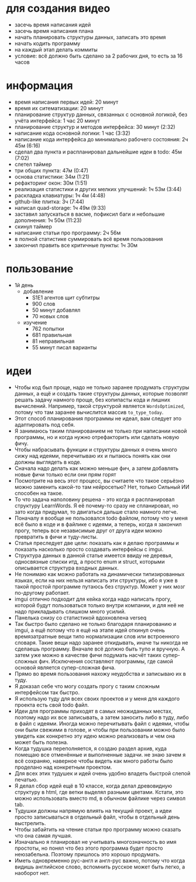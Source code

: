 # для создания видео

* засечь время написания идей
* засечь время написания плана
* начать планировать структуры данных, записать это время
* начать кодить программу
* на каждый этап делать коммиты
* условие: всё должно быть сделано за 2 рабочих дня, то есть за 16 часов

# информация

* время написания первых идей: 20 минут
* время их ситематизации: 20 минут
* планирование структур данных, связанных с основной логикой, без учёта интерфейса: 1 час 20 минут
* планирование структур и методов интерфейса: 30 минут (2:32)
* написание кода основной логики: 1 час (3:32)
* написание кода интерфейса до минимально рабочего состояния: 2ч 45м (6:16)
* сделал два пункта и распланировал дальнейшие идеи в todo: 45м (7:02)
* слетел таймер
* три общих пункта: 47м (0:47)
* основа статистики: 34м (1:21)
* рефакторинг окон: 30м (1:51)
* реализация статистики и других мелких улучшений: 1ч 53м (3:44)
* раскладка клавиатуры: 1ч 4м (4:48)
* github-like плитка: 3ч (7:44)
* написал quad-storage: 1ч 49м (9:33)
* заставил запускаться в васме, пофиксил баги и небольшие дополнения: 1ч 50м (11:23)
* скинул таймер
* написание статьи про программу: 2ч 56м
* в полной статистике суммировать всё время пользования
* закончил править все критичные пункты: 1ч 30м

# пользование

* 1й день
	* добавление
		* S1E1 агентов щит субтитры
		* 900 слов
		* 50 минут добавлял
		* 70 новых слов
	* изучение
		* 762 попытки
		* 681 правильная
		* 81 неправильная
		* 55 минут писал варианты

# идеи

* Чтобы код был проще, надо не только заранее продумать структуры данных, а ещё и создать такие структуры данных, которые позволят решать задачу намного проще, без копипасты кода и лишних вычислений. Например, такой структурой является `WordsOptimized`, потому что там заранее вычислится массив `to_type_today`.
* Этот способ планирования программы не идеал, вам следует это адаптировать под себя.
* Я занимаюсь таким планированием не только при написании новой программы, но и когда нужно отрефакторить или сделать новую фичу.
* Чтобы набрасывать функции и структуры данных я очень много сижу над идеями, перечитываю их и пытаюсь понять как они должны выглядеть в коде.
* Сначала надо делать как можно меньше фич, а затем добавлять новые фичи только если они прям горят
* Посмотрите на весь этот процесс, вы считаете что такое серьёзно можно заменить какой-то там нейросетью? Нет, только Сильный ИИ способен на такое.
* То что задача наполовину решена - это когда я распланировал структуру LearnWords. Я её почему-то сразу не спланировал, но зато когда придумал, то двигаться дальше стало намного легче.
* Поначалу я вообще не пользовался todo файлом, потому что у меня всё было в коде и в файлике с идеями, а теперь, когда я закончил прогу, теперь все независимые друг от друга идеи можно превратить в фичи и туду-листы.
* Статья преследует две цели: показать как я делаю программы и показать насколько просто создавать интерфейсы с imgui.
* Структура данных в данной статье имеется ввиду не деревья, односвязные списки итд, а просто enum и struct, которыми описывается структура входных данных.
* Не понимаю как можно работать на динамически типизированных языках, если на них нельзя написать эти структуры, ибо я уже в такой простой программе путаюсь без структур. Может у них мозг по-другому работает.
* imgui отлично подходит для кейка когда надо написать прогу, которой будут пользоваться только внутри компании, и для неё не надо прикладывать слишком много усилий.
* Панелька снизу со статистикой вдохновлена verseq
* Так быстро было сделано не только благодаря планированию и imgui, а ещё потому что я ещё на этапе идей откинул очень времязатратные вещи типо нормализации слов или встроенного словаря. Такие вещи надо заранее откидывать, иначе ты никогда не сделаешь программу. Вначале всё должно быть тупо и вручную. А затем уже можно в качестве фичи подумать насчёт таких супер-сложных фич. Исключения составляют программы, где самой основой является супер-сложная фича.
* Прямо во время пользования нахожу неудобства и записываю их в туду.
* Я доказал себе что могу создать прогу с таким сложным интерфейсом так быстро.
* Я использую туду для всех своих проектов и у меня для каждого проекта есть свой todo файл.
* Идеи для программы приходят в самых неожиданных местах, поэтому надо их все записывать, а затем заносить либо в туду, либо в файл с идеями. Иногда можно перечитывать файл с идеями, чтобы они были свежими в голове, и чтобы при пользовании можно было увидеть как конкретно эту идею можно реализовать и чем она может быть полезна.
* Когда тудушка переполняется, я создаю раздел архив, куда помещаю все отменённые и выполненные задачи. не знаю зачем я всё сохраняю, наверное чтобы видеть как много работы было проделано над конкретным проектом.
* Для всех этих тудушек и идей очень удобно владеть быстрой слепой печатью.
* Я делал сбор идей ещё в 10 классе, когда делал древовидную структуру в html, где ветки выделял разными цветами. Кстати, это можно использовать вместо md, в обычном файлике через символ tab.
* Тудушки должны напрямую влиять на текущий проект, а идеи просто записываться в отдельный файл, чтобы в отдельный день выстрелить.
* Чтобы забайтить на чтение статьи про программу можно сказать что она самая лучшая.
* Изначально я планировал не учитывать многозначность во имя простоты, но понял что без этого программа будет просто неюзабельна. Поэтому пришлось это хорошо продумать.
* Иметь одновременно рус-англ и англ-рус важно, потому что когда видишь английское слово, вспомнить русское может быть легко, а наоборот нет.